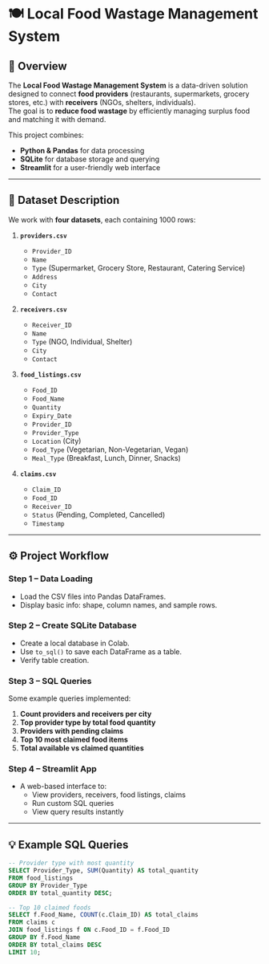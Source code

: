 # 🍽️ Local Food Wastage Management System

## 📌 Overview
The **Local Food Wastage Management System** is a data-driven solution designed to connect **food providers** (restaurants, supermarkets, grocery stores, etc.) with **receivers** (NGOs, shelters, individuals).  
The goal is to **reduce food wastage** by efficiently managing surplus food and matching it with demand.

This project combines:
- **Python & Pandas** for data processing
- **SQLite** for database storage and querying
- **Streamlit** for a user-friendly web interface

---

## 📂 Dataset Description
We work with **four datasets**, each containing 1000 rows:

1. **`providers.csv`**
   - `Provider_ID`
   - `Name`
   - `Type` (Supermarket, Grocery Store, Restaurant, Catering Service)
   - `Address`
   - `City`
   - `Contact`

2. **`receivers.csv`**
   - `Receiver_ID`
   - `Name`
   - `Type` (NGO, Individual, Shelter)
   - `City`
   - `Contact`

3. **`food_listings.csv`**
   - `Food_ID`
   - `Food_Name`
   - `Quantity`
   - `Expiry_Date`
   - `Provider_ID`
   - `Provider_Type`
   - `Location` (City)
   - `Food_Type` (Vegetarian, Non-Vegetarian, Vegan)
   - `Meal_Type` (Breakfast, Lunch, Dinner, Snacks)

4. **`claims.csv`**
   - `Claim_ID`
   - `Food_ID`
   - `Receiver_ID`
   - `Status` (Pending, Completed, Cancelled)
   - `Timestamp`

---

## ⚙️ Project Workflow
### **Step 1 – Data Loading**
- Load the CSV files into Pandas DataFrames.
- Display basic info: shape, column names, and sample rows.

### **Step 2 – Create SQLite Database**
- Create a local database in Colab.
- Use `to_sql()` to save each DataFrame as a table.
- Verify table creation.

### **Step 3 – SQL Queries**
Some example queries implemented:
1. **Count providers and receivers per city**
2. **Top provider type by total food quantity**
3. **Providers with pending claims**
4. **Top 10 most claimed food items**
5. **Total available vs claimed quantities**

### **Step 4 – Streamlit App**
- A web-based interface to:
  - View providers, receivers, food listings, claims
  - Run custom SQL queries
  - View query results instantly

---

## 💡 Example SQL Queries
```sql
-- Provider type with most quantity
SELECT Provider_Type, SUM(Quantity) AS total_quantity
FROM food_listings
GROUP BY Provider_Type
ORDER BY total_quantity DESC;

-- Top 10 claimed foods
SELECT f.Food_Name, COUNT(c.Claim_ID) AS total_claims
FROM claims c
JOIN food_listings f ON c.Food_ID = f.Food_ID
GROUP BY f.Food_Name
ORDER BY total_claims DESC
LIMIT 10;
